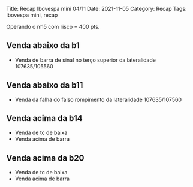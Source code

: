 Title: Recap Ibovespa mini 04/11
Date: 2021-11-05
Category: Recap
Tags: Ibovespa mini, recap

Operando o m15 com risco = 400 pts.
  
  ## Venda abaixo da b1
  * Venda de barra de sinal no terço superior da lateralidade 107635/105560
  
  ## Venda abaixo da b11
  * Venda da falha do falso rompimento da lateralidade 107635/107560
  
## Venda acima da b14
* Venda de tc de baixa
* Venda acima de barra


## Venda acima da b20
* Venda de tc de baixa
* Venda acima de barra
